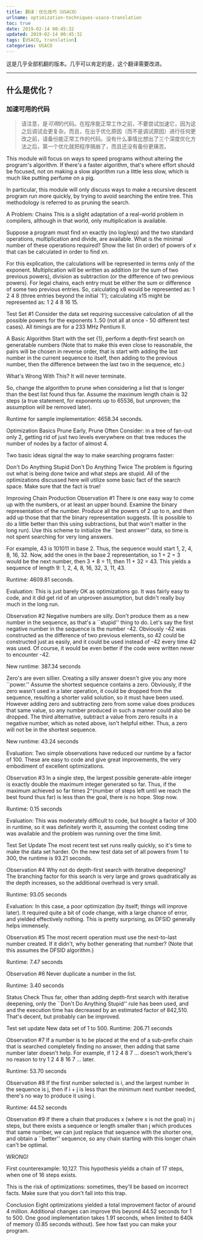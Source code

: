 ```yaml
---
title: 翻译：优化技巧（USACO）
urlname: optimization-techniques-usaco-translation
toc: true
date: 2019-02-14 00:45:32
updated: 2019-02-14 00:45:32
tags: [USACO, translation]
categories: USACO
---
```


这是几乎全部机翻的版本。几乎可以肯定的是，这个翻译需要改进。

---

<!-- What is Optimization? -->

## 什么是优化？

<!-- Making Working Code Faster -->

### 加速可用的代码

<!-- Note working. Until a program works, do not try to make it faster, as debugging is then more complicated. Also, before making any change for optimization reasons (instead of debugging reasons), make a backup of the working code. There's nothing more painful then figuring out three optimizations deep that the first optimization broke the program, and no backup exists. -->

>请注意，是*可用*的代码。在程序能正常工作之前，不要尝试加速它，因为这之后调试会更复杂。而且，在出于优化原因（而不是调试原因）进行任何更改之前，请备份能正常工作的代码。没有什么事情比想出了三个深度优化方法之后，第一个优化就把程序搞崩了，而且还没有备份更痛苦。

This module will focus on ways to speed programs without altering the program's algorithm. If there's a faster algorithm, that's where effort should be focused, not on making a slow algorithm run a little less slow, which is much like putting perfume on a pig.

In particular, this module will only discuss ways to make a recursive descent program run more quickly, by trying to avoid searching the entire tree. This methodology is referred to as pruning the search.

A Problem: Chains
This is a slight adaptation of a real-world problem in compilers, although in that world, only multiplication is available.

Suppose a program must find xn exactly (no log/exp) and the two standard operations, multiplication and divide, are available. What is the minimal number of these operations required? Show the list (in order) of powers of x that can be calculated in order to find xn.

For this explication, the calculations will be represented in terms only of the exponent. Multiplication will be written as addition (or the sum of two previous powers), division as subtraction (or the difference of two previous powers). For legal chains, each entry must be either the sum or difference of some two previous entries. So, calculating x8 would be represented as: 1 2 4 8 (three entries beyond the initial `1'); calculating x15 might be represented as: 1 2 4 8 16 15.

Test Set #1
Consider the data set requiring successive calculation of all the possible powers for the exponents 1..50 (not all at once - 50 different test cases). All timings are for a 233 MHz Pentium II.

A Basic Algorithm
Start with the set {1}, perform a depth-first search on generatable numbers (Note that to make this even close to reasonable, the pairs will be chosen in reverse order, that is start with adding the last number in the current sequence to itself, then adding to the previous number, then the difference between the last two in the sequence, etc.)

What's Wrong With This?
It will never terminate.

So, change the algorithm to prune when considering a list that is longer than the best list found thus far. Assume the maximum length chain is 32 steps (a true statement, for exponents up to 65536, but unproven; the assumption will be removed later).

Runtime for sample implementation: 4658.34 seconds.

Optimization Basics
Prune Early, Prune Often
Consider: in a tree of fan-out only 2, getting rid of just two levels everywhere on that tree reduces the number of nodes by a factor of almost 4.

Two basic ideas signal the way to make searching programs faster:

Don't Do Anything Stupid
Don't Do Anything Twice
The problem is figuring out what is being done twice and what steps are stupid. All of the optimizations discussed here will utilize some basic fact of the search space. Make sure that the fact is true!

Improving Chain Production
Observation #1
There is one easy way to come up with the numbers, or at least an upper bound. Examine the binary representation of the number. Produce all the powers of 2 up to n, and then add up those that that the binary representation suggests. (It is possible to do a little better than this using subtractions, but that won't matter in the long run). Use this scheme to initialize the ``best answer'' data, so time is not spent searching for very long answers.

For example, 43 is 101011 in base 2. Thus, the sequence would start 1, 2, 4, 8, 16, 32. Now, add the ones in the base 2 representation, so 1 + 2 = 3 would be the next number, then 3 + 8 = 11, then 11 + 32 = 43. This yields a sequence of length 9: 1, 2, 4, 8, 16, 32, 3, 11, 43.

Runtime: 4609.81 seconds.

Evaluation: This is just barely OK as optimizations go. It was fairly easy to code, and it did get rid of an unproven assumption, but didn't really buy much in the long run.

Observation #2
Negative numbers are silly. Don't produce them as a new number in the sequence, as that's a ``stupid'' thing to do. Let's say the first negative number in the sequence is the number -42. Obviously -42 was constructed as the difference of two previous elements, so 42 could be constructed just as easily, and it could be used instead of -42 every time 42 was used. Of course, it would be even better if the code were written never to encounter -42.

New runtime: 387.34 seconds

Zero's are even sillier. Creating a silly answer doesn't give you any more ``power.'' Assume the shortest sequence contains a zero. Obviously, if the zero wasn't used in a later operation, it could be dropped from the sequence, resulting a shorter valid solution, so it must have been used. However adding zero and subtracting zero from some value does produces that same value, so any number produced in such a manner could also be dropped. The third alternative, subtract a value from zero results in a negative number, which as noted above, isn't helpful either. Thus, a zero will not be in the shortest sequence.

New runtime: 43.24 seconds

Evaluation: Two simple observations have reduced our runtime by a factor of 100. These are easy to code and give great improvements, the very embodiment of excellent optimizations.

Observation #3
In a single step, the largest possible generate-able integer is exactly double the maximum integer generated so far. Thus, if the maximum achieved so far times 2^(number of steps left until we reach the best found thus far) is less than the goal, there is no hope. Stop now.

Runtime: 0.15 seconds

Evaluation: This was moderately difficult to code, but bought a factor of 300 in runtime, so it was definitely worth it, assuming the contest coding time was available and the problem was running over the time limit.

Test Set Update
The most recent test set runs really quickly, so it's time to make the data set harder. On the new test data set of all powers from 1 to 300, the runtime is 93.21 seconds.

Observation #4
Why not do depth-first search with iterative deepening? The branching factor for this search is very large and grows quadratically as the depth increases, so the additional overhead is very small.

Runtime: 93.05 seconds

Evaluation: In this case, a poor optimization (by itself; things will improve later). It required quite a bit of code change, with a large chance of error, and yielded effectively nothing. This is pretty surprising, as DFSID generally helps immensely.

Observation #5
The most recent operation must use the next-to-last number created. If it didn't, why bother generating that number? (Note that this assumes the DFSID algorithm.)

Runtime: 7.47 seconds

Observation #6
Never duplicate a number in the list.

Runtime: 3.40 seconds

Status Check
Thus far, other than adding depth-first search with iterative deepening, only the ``Don't Do Anything Stupid'' rule has been used, and and the execution time has decreased by an estimated factor of 842,510. That's decent, but probably can be improved.

Test set update
New data set of 1 to 500. Runtime: 206.71 seconds

Observation #7
If a number is to be placed at the end of a sub-prefix chain that is searched completely finding no answer, then adding that same number later doesn't help. For example, if 1 2 4 8 7 ... doesn't work,there's no reason to try 1 2 4 8 16 7 ... later.

Runtime: 53.70 seconds

Observation #8
If the first number selected is i, and the largest number in the sequence is j, then if i + j is less than the minimum next number needed, there's no way to produce it using i.

Runtime: 44.52 seconds

Observation #9
If there a chain that produces x (where x is not the goal) in j steps, but there exists a sequence or length smaller than j which produces that same number, we can just replace that sequence with the shorter one, and obtain a ``better'' sequence, so any chain starting with this longer chain can't be optimal.

WRONG!

First counterexample: 10,127. This hypothesis yields a chain of 17 steps, when one of 16 steps exists.

This is the risk of optimizations: sometimes, they'll be based on incorrect facts. Make sure that you don't fall into this trap.

Conclusion
Eight optimizations yielded a total improvement factor of around 4 million. Additional changes can improve this beyond 44.52 seconds for 1 to 500. One good implementation takes 1.91 seconds, when limited to 640k of memory (0.85 seconds without). See how fast you can make your program.